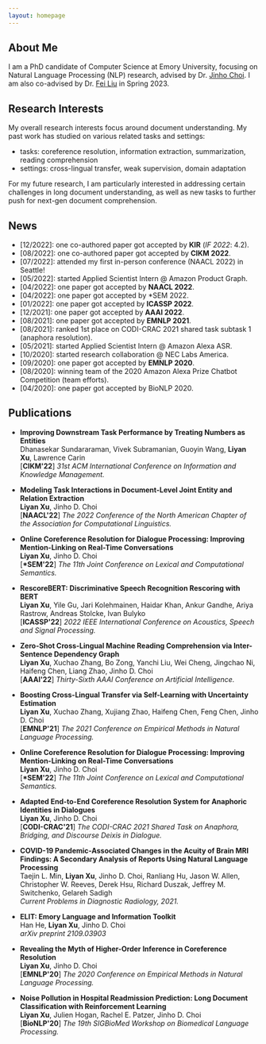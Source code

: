 ```yaml
---
layout: homepage
---
```


## About Me

I am a PhD candidate of Computer Science at Emory University, focusing on Natural Language Processing (NLP) research, advised by Dr. [Jinho Choi](https://www.emorynlp.org/faculty/jinho-choi). I am also co-advised by Dr. [Fei Liu](https://www.cs.emory.edu/~fliu40/) in Spring 2023.

## Research Interests

My overall research interests focus around document understanding. My past work has studied on various related tasks and settings:
- tasks: coreference resolution, information extraction, summarization, reading comprehension
- settings: cross-lingual transfer, weak supervision, domain adaptation

For my future research, I am particularly interested in addressing certain challenges in long document understanding, as well as new tasks to further push for next-gen document comprehension.

## News

- \[12/2022\]: one co-authored paper got accepted by **KIR** (*IF 2022*: 4.2).
- \[08/2022\]: one co-authored paper got accepted by **CIKM 2022**.
- \[07/2022\]: attended my first in-person conference (NAACL 2022) in Seattle!
- \[05/2022\]: started Applied Scientist Intern @ Amazon Product Graph.
- \[04/2022\]: one paper got accepted by **NAACL 2022**.
- \[04/2022\]: one paper got accepted by \*SEM 2022.
- \[01/2022\]: one paper got accepted by **ICASSP 2022**.
- \[12/2021\]: one paper got accepted by **AAAI 2022**.
- \[08/2021\]: one paper got accepted by **EMNLP 2021**.
- \[08/2021\]: ranked 1st place on CODI-CRAC 2021 shared task subtask 1 (anaphora resolution).
- \[05/2021\]: started Applied Scientist Intern @ Amazon Alexa ASR.
- \[10/2020\]: started research collaboration @ NEC Labs America.
- \[09/2020\]: one paper got accepted by **EMNLP 2020**.
- \[08/2020\]: winning team of the 2020 Amazon Alexa Prize Chatbot Competition (team efforts).
- \[04/2020\]: one paper got accepted by BioNLP 2020.

## Publications

- **Improving Downstream Task Performance by Treating Numbers as Entities** <br>
  Dhanasekar Sundararaman, Vivek Subramanian, Guoyin Wang, **Liyan Xu**, Lawrence Carin <br>
  [**CIKM'22**] *31st ACM International Conference on Information and Knowledge Management.*

- **Modeling Task Interactions in Document-Level Joint Entity and Relation Extraction** <br>
  **Liyan Xu**, Jinho D. Choi <br>
  [**NAACL'22**] *The 2022 Conference of the North American Chapter of the Association for Computational Linguistics.*

- **Online Coreference Resolution for Dialogue Processing: Improving Mention-Linking on Real-Time Conversations** <br>
  **Liyan Xu**, Jinho D. Choi <br>
  [**\*SEM'22**] *The 11th Joint Conference on Lexical and Computational Semantics.*

- **RescoreBERT: Discriminative Speech Recognition Rescoring with BERT** <br>
  **Liyan Xu**, Yile Gu, Jari Kolehmainen, Haidar Khan, Ankur Gandhe, Ariya Rastrow, Andreas Stolcke, Ivan Bulyko <br>
  [**ICASSP'22**] *2022 IEEE International Conference on Acoustics, Speech and Signal Processing.*

- **Zero-Shot Cross-Lingual Machine Reading Comprehension via Inter-Sentence Dependency Graph** <br>
  **Liyan Xu**, Xuchao Zhang, Bo Zong, Yanchi Liu, Wei Cheng, Jingchao Ni, Haifeng Chen, Liang Zhao, Jinho D. Choi <br>
  [**AAAI'22**] *Thirty-Sixth AAAI Conference on Artificial Intelligence.*

- **Boosting Cross-Lingual Transfer via Self-Learning with Uncertainty Estimation** <br>
  **Liyan Xu**, Xuchao Zhang, Xujiang Zhao, Haifeng Chen, Feng Chen, Jinho D. Choi <br>
  [**EMNLP'21**] *The 2021 Conference on Empirical Methods in Natural Language Processing.*

- **Online Coreference Resolution for Dialogue Processing: Improving Mention-Linking on Real-Time Conversations** <br>
  **Liyan Xu**, Jinho D. Choi <br>
  [**\*SEM'22**] *The 11th Joint Conference on Lexical and Computational Semantics.*

- **Adapted End-to-End Coreference Resolution System for Anaphoric Identities in Dialogues** <br>
  **Liyan Xu**, Jinho D. Choi <br>
  [**CODI-CRAC'21**] *The CODI-CRAC 2021 Shared Task on Anaphora, Bridging, and Discourse Deixis in Dialogue.*

- **COVID-19 Pandemic-Associated Changes in the Acuity of Brain MRI Findings: A Secondary Analysis of Reports Using Natural Language Processing** <br>
  Taejin L. Min, **Liyan Xu**, Jinho D. Choi, Ranliang Hu, Jason W. Allen, Christopher W. Reeves, Derek Hsu, Richard Duszak,
  Jeffrey M. Switchenko, Gelareh Sadigh <br>
  *Current Problems in Diagnostic Radiology, 2021.*

- **ELIT: Emory Language and Information Toolkit** <br>
  Han He, **Liyan Xu**, Jinho D. Choi <br>
  *arXiv preprint 2109.03903*

- **Revealing the Myth of Higher-Order Inference in Coreference Resolution** <br>
  **Liyan Xu**, Jinho D. Choi <br>
  [**EMNLP'20**] *The 2020 Conference on Empirical Methods in Natural Language Processing.*

- **Noise Pollution in Hospital Readmission Prediction: Long Document Classification with Reinforcement Learning** <br>
  **Liyan Xu**, Julien Hogan, Rachel E. Patzer, Jinho D. Choi <br>
  [**BioNLP'20**] *The 19th SIGBioMed Workshop on Biomedical Language Processing.*

<!--{% include_relative _includes/publications.md %}-->

<!--{% include_relative _includes/services.md %}-->
